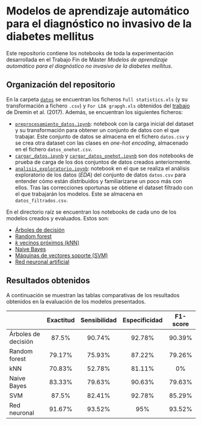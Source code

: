 # Modelos de aprendizaje automático para el diagnóstico no invasivo de la diabetes mellitus

Este repositorio contiene los notebooks de toda la experimentación desarrollada en el Trabajo Fin de Máster *Modelos de aprendizaje automático para el diagnóstico no invasivo de la diabetes mellitus*.

## Organización del repositorio

En la carpeta [`datos`](./datos) se encuentran los ficheros `Full statistics.xls` (y su transformación a fichero `.csv`) y `For LDA grapgh.xls` obtenidos del [trabajo](https://zenodo.org/record/2525358#.YbFAQNDMLIX) de Dremin et al. (2017). Además, se encuentran los siguientes ficheros:
- [`preprocesamiento_datos.ipynb`](./datos/preprocesamiento_datos.ipynb): notebook con la carga inicial del dataset y su transformación para obtener un conjunto de datos con el que trabajar. Este conjunto de datos se almacena en el fichero `datos.csv` y se crea otra dataset con las clases en _one-hot encoding_, almacenado en el fichero `datos_onehot.csv`.
- [`cargar_datos.ipynb`](./datos/cargar_datos.ipynb) y [`cargar_datos_onehot.ipynb`](./datos/cargar_datos_onehot.ipynb) son dos notebooks de prueba de carga de los dos conjuntos de datos creados anteriormente.
- [`analisis_exploratorio.ipynb`](./datos/analisis_exploratorio.ipynb): notebook en el que se realiza el análisis exploratorio de los datos (_EDA_) del conjunto de datos `datos.csv` para entender cómo están distribuidos y familiarizarse un poco más con ellos. Tras las correcciones oportunas se obtiene el dataset filtrado con el que trabajarán los modelos. Este se almacena en `datos_filtrados.csv`.

En  el directorio raíz se encuentran los notebooks de cada uno de los modelos creados y evaluados. Estos son:

- [Árboles de decisión](./arboles_decision.ipynb)
- [Random forest](./random_forest.ipynb)
- [_k_ vecinos próximos (kNN)](./knn.ipynb)
- [Naive Bayes](./naive_bayes.ipynb)
- [Máquinas de vectores soporte (SVM)](./svm.ipynb)
- [Red neuronal artificial](./red_neuronal.ipynb)

## Resultados obtenidos
A continuación se muestran las tablas comparativas de los resultados obtenidos en la evaluación de los modelos presentados.


|  | Exactitud | Sensibilidad | Especificidad | F1-score |
| --- |:---:|:---:|:---:|:---:|
| Árboles de decisión | 87.5% | 90.74% | 92.78% | 90.39% |
| Random forest | 79.17% | 75.93% | 87.22% | 79.26% |
| kNN | 70.83% | 52.78% | 81.11% | 0% |
| Naive Bayes | 83.33% | 79.63% | 90.63% | 79.63% |
| SVM | 87.5% | 82.41% | 92.78% | 85.29% |
| Red neuronal | 91.67% | 93.52% | 95% | 93.52% |
